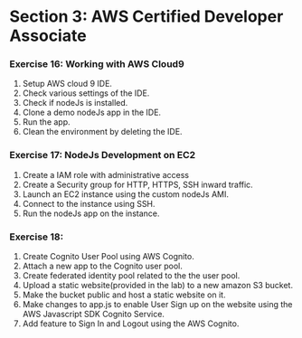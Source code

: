 # Section 3: AWS Certified Developer Associate

### Exercise 16: Working with AWS Cloud9

1. Setup AWS cloud 9 IDE.
2. Check various settings of the IDE.
3. Check if nodeJs is installed.
4. Clone a demo nodeJs app in the IDE.
5. Run the app.
6. Clean the environment by deleting the IDE.

### Exercise 17: NodeJs Development on EC2

1. Create a IAM role with administrative access
2. Create a Security group for HTTP, HTTPS, SSH inward traffic.
3. Launch an EC2 instance using the custom nodeJs AMI.
4. Connect to the instance using SSH.
5. Run the nodeJs app on the instance.

### Exercise 18: 

1. Create Cognito User Pool using AWS Cognito.
2. Attach a new app to the Cognito user pool.
3. Create federated identity pool related to the the user pool.
4. Upload a static website(provided in the lab) to a new amazon S3 bucket.
5. Make the bucket public and host a static website on it.
6. Make changes to app.js to enable User Sign up on the website using the AWS Javascript SDK Cognito Service.
7. Add feature to Sign In and Logout using the AWS Cognito.